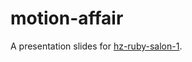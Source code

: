 motion-affair
=============

A presentation slides for [hz-ruby-salon-1](http://segmentfault.com/e/hz-ruby-salon-1).